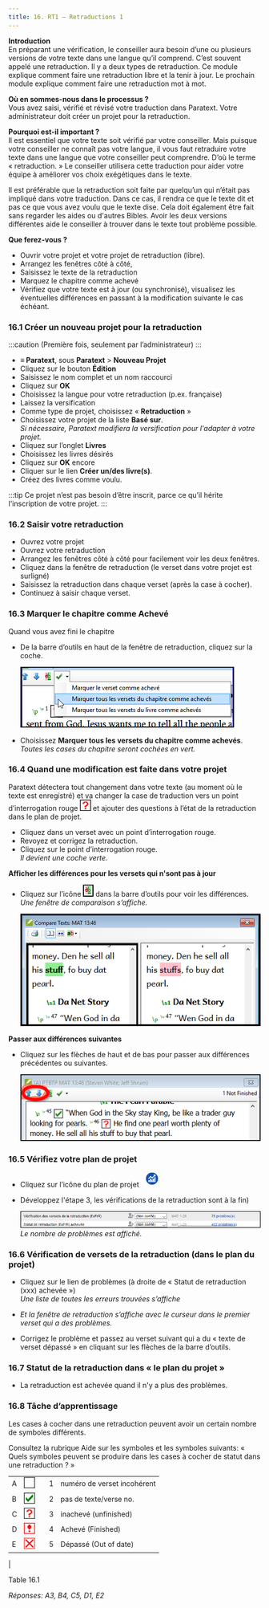 ```yaml
---
title: 16. RT1 – Retraductions 1
---
```

**Introduction**  
En préparant une vérification, le conseiller aura besoin d’une ou plusieurs versions de votre texte dans une langue qu’il comprend. C’est souvent appelé une retraduction. Il y a deux types de retraduction. Ce module explique comment faire une retraduction libre et la tenir à jour. Le prochain module explique comment faire une retraduction mot à mot.

**Où en sommes-nous dans le processus ?**  
Vous avez saisi, vérifié et révisé votre traduction dans Paratext. Votre administrateur doit créer un projet pour la retraduction.

**Pourquoi est-il important ?**  
Il est essentiel que votre texte soit vérifié par votre conseiller. Mais puisque votre conseiller ne connaît pas votre langue, il vous faut retraduire votre texte dans une langue que votre conseiller peut comprendre. D’où le terme « retraduction. » Le conseiller utilisera cette traduction pour aider votre équipe à améliorer vos choix exégétiques dans le texte.

Il est préférable que la retraduction soit faite par quelqu’un qui n’était pas impliqué dans votre traduction. Dans ce cas, il rendra ce que le texte dit et pas ce que vous avez voulu que le texte dise. Cela doit également être fait sans regarder les aides ou d'autres Bibles. Avoir les deux versions différentes aide le conseiller à trouver dans le texte tout problème possible.

**Que ferez-vous ?**  
-   Ouvrir votre projet et votre projet de retraduction (libre).
-   Arrangez les fenêtres côté à côté,
-   Saisissez le texte de la retraduction
-   Marquez le chapitre comme achevé
-   Vérifiez que votre texte est à jour (ou synchronisé), visualisez les éventuelles différences en passant à la modification suivante le cas échéant.

### 16.1 Créer un nouveau projet pour la retraduction

:::caution
(Première fois, seulement par l’administrateur)
:::

-   **≡ Paratext**, sous **Paratext** \> **Nouveau Projet**
-   Cliquez sur le bouton **Édition**
-   Saisissez le nom complet et un nom raccourci
-   Cliquez sur **OK**
-   Choisissez la langue pour votre retraduction (p.ex. française)
-   Laissez la versification
-   Comme type de projet, choisissez « **Retraduction** »
-   Choisissez votre projet de la liste **Basé sur**.  
    *Si nécessaire, Paratext modifiera la versification pour l'adapter à votre projet.*  
-   Cliquez sur l’onglet **Livres**
-   Choisissez les livres désirés
-   Cliquez sur **OK** encore
-   Cliquer sur le lien **Créer un/des livre(s)**.
-   Créez des livres comme voulu.

:::tip
Ce projet n’est pas besoin d’être inscrit, parce ce qu’il hérite l'inscription de votre projet.
:::

### 16.2 Saisir votre retraduction

-   Ouvrez votre projet
-   Ouvrez votre retraduction
-   Arrangez les fenêtres côté à côté pour facilement voir les deux fenêtres.
-   Cliquez dans la fenêtre de retraduction (le verset dans votre projet est surligné)
-   Saisissez la retraduction dans chaque verset (après la case à cocher).
-   Continuez à saisir chaque verset.

### 16.3 Marquer le chapitre comme Achevé

Quand vous avez fini le chapitre

-   De la barre d’outils en haut de la fenêtre de retraduction, cliquez sur la coche.

    ![](../media/fa91cc9ca5da7849a9d3521c106974f4.png)

-   Choisissez **Marquer tous les versets du chapitre comme achevés**.  
    *Toutes les cases du chapitre seront cochées en vert.*

### 16.4 Quand une modification est faite dans votre projet

Paratext détectera tout changement dans votre texte (au moment où le texte est enregistré) et va changer la case de traduction vers un point d’interrogation rouge ![](../media/fd2a2899133a5e6932581c91e4a3f0e3.png) et ajouter des questions à l’état de la retraduction dans le plan de projet.

-   Cliquez dans un verset avec un point d’interrogation rouge.
-   Revoyez et corrigez la retraduction.
-   Cliquez sur le point d’interrogation rouge.  
    *Il devient une coche verte.*

**Afficher les différences pour les versets qui n'sont pas à jour**  
-   Cliquez sur l’icône ![](../media/5b9af43b92e2984dfe2614a1d297c3dd.png) dans la barre d’outils pour voir les différences.  
    *Une fenêtre de comparaison s’affiche.*

    ![](../media/4c4861961bdc6b29ac2b12df524933af.png)

**Passer aux différences suivantes**  
-   Cliquez sur les flèches de haut et de bas pour passer aux différences précédentes ou suivantes.

    ![](../media/66e34d402a20c35065e728c76462356f.png)

### 16.5 Vérifiez votre plan de projet

-   Cliquez sur l’icône du plan de projet ![](../media/d4f73d4e85851f0a7038bdd7f203d5f5.png)
-   Développez l'étape 3, les vérifications de la retraduction sont à la fin)

    ![](../media/51e432962bdc525142b1e8b23fec5ebe.png)  
    *Le nombre de problèmes est affiché.*

### 16.6 Vérification de versets de la retraduction (dans le plan du projet)

-   Cliquez sur le lien de problèmes (à droite de « Statut de retraduction (xxx) achevée »)  
    *Une liste de toutes les erreurs trouvées s’affiche*

-   *Et la fenêtre de retraduction s’affiche avec le curseur dans le premier verset qui a des problèmes.*
-   Corrigez le problème et passez au verset suivant qui a du « texte de verset dépassé » en cliquant sur les flèches de la barre d’outils.

### 16.7 Statut de la retraduction dans « le plan du projet »

-   La retraduction est achevée quand il n'y a plus des problèmes.

### 16.8 Tâche d’apprentissage

Les cases à cocher dans une retraduction peuvent avoir un certain nombre de symboles différents.

Consultez la rubrique Aide sur les symboles et les symboles suivants: « Quels symboles peuvent se produire dans les cases à cocher de statut dans une retraduction ? »

| | | | |  |
|---|-------------------------------------------------|---|---|-----------------------------|
| A | ![](../media/09b61c5c6d378fe5eb55993803e9fa62.png) |   | 1 | numéro de verset incohérent |
| B | ![](../media/137adc925e0bf657c630c10699ddc5f8.png) |   | 2 | pas de texte/verse no.      |
| C | ![](../media/82d0c3ada1245233d0d5fe0b4e650e44.png) |   | 3 | inachevé (unfinished)       |
| D | ![](../media/0cfc20f7ce5ae319c3aeb941e70fa482.png) |   | 4 | Achevé (Finished)           |
| E | ![](../media/aeb91707fa743aa95460a958d7f7f8f4.png) |   | 5 | Dépassé (Out of date)       |
|

Table 16.1

*Réponses: A3, B4, C5, D1, E2*
